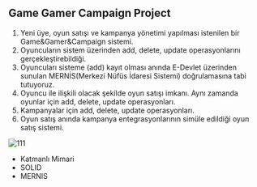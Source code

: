 ## Game Gamer Campaign Project

1. Yeni üye, oyun satışı ve kampanya yönetimi yapılması istenilen bir Game&Gamer&Campaign sistemi.
2. Oyuncuların sistem üzerinden add, delete, update operasyonlarını gerçekleştirebildiği.
3. Oyuncuları sisteme (add) kayıt olması anında E-Devlet üzerinden sunulan MERNİS(Merkezi Nüfüs İdaresi Sistemi) doğrulamasına tabi tutuyoruz.
4. Oyuncu ile ilişkili olacak şekilde oyun satışı imkanı. Aynı zamanda oyunlar için add, delete, update operasyonları.
5. Kampanyalar için add, delete, update operasyonları.
6. Oyun satış anında kampanya entegrasyonlarının simüle edildiği oyun satış sistemi.

![111](https://user-images.githubusercontent.com/81384110/117567359-b1eb5280-b0c4-11eb-8877-3ede8231cad5.png)


* Katmanlı Mimari
* SOLID
* MERNIS






